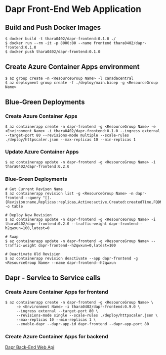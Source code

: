 # Dapr Front-End Web Application

## Build and Push Docker Images
```shell-session
$ docker build -t thara0402/dapr-frontend:0.1.0 ./
$ docker run --rm -it -p 8000:80 --name frontend thara0402/dapr-frontend:0.1.0
$ docker push thara0402/dapr-frontend:0.1.0
```

## Create Azure Container Apps environment
```shell-session
$ az group create -n <ResourceGroup Name> -l canadacentral
$ az deployment group create -f ./deploy/main.bicep -g <ResourceGroup Name>
```

## Blue-Green Deployments
### Create Azure Container Apps
```shell-session
$ az containerapp create -n dapr-frontend -g <ResourceGroup Name> -e <Environment Name> -i thara0402/dapr-frontend:0.1.0 --ingress external --target-port 80 --revisions-mode multiple --scale-rules ./deploy/httpscaler.json --max-replicas 10 --min-replicas 1
```

### Update Azure Container Apps
```shell-session
$ az containerapp update -n dapr-frontend -g <ResourceGroup Name> -i thara0402/dapr-frontend:0.2.0
```

### Blue-Green Deployments
```shell-session
# Get Current Revison Name
$ az containerapp revision list -g <ResourceGroup Name> -n dapr-frontend --query "[].{Revision:name,Replicas:replicas,Active:active,Created:createdTime,FQDN:fqdn}" -o table

# Deploy New Revision
$ az containerapp update -n dapr-frontend -g <ResourceGroup Name> -i thara0402/dapr-frontend:0.2.0 --traffic-weight dapr-frontend--h2qwxun=100,latest=0

# Swap
$ az containerapp update -n dapr-frontend -g <ResourceGroup Name> --traffic-weight dapr-frontend--h2qwxun=0,latest=100

# Deactivate Old Revision
$ az containerapp revision deactivate --app dapr-frontend -g <ResourceGroup Name> --name dapr-frontend--h2qwxun
```

## Dapr - Service to Service calls
### Create Azure Container Apps for frontend
```shell-session
$ az containerapp create -n dapr-frontend -g <ResourceGroup Name> \
     -e <Environment Name> -i thara0402/dapr-frontend:0.9.0 \
     --ingress external --target-port 80 \
     --revisions-mode single --scale-rules ./deploy/httpscaler.json \
     --max-replicas 10 --min-replicas 1 \
     --enable-dapr --dapr-app-id dapr-frontend --dapr-app-port 80
```
### Create Azure Container Apps for backend
[Dapr Back-End Web Api](https://github.com/thara0402/dapr-backend)